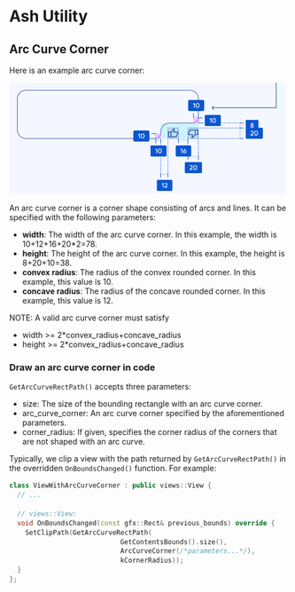 # Ash Utility

## Arc Curve Corner

Here is an example arc curve corner:

![Alt](markdown_resources/arc_curve_corner_example.png)

An arc curve corner is a corner shape consisting of arcs and lines. It can be
specified with the following parameters:
- **width**: The width of the arc curve corner. In this example, the width is
          10+12+16+20*2=78.
- **height**: The height of the arc curve corner. In this example, the height
          is 8+20+10=38.
- **convex radius**: The radius of the convex rounded corner. In this example,
          this value is 10.
- **concave radius**: The radius of the concave rounded corner. In this example,
          this value is 12.

NOTE: A valid arc curve corner must satisfy
- width >= 2*convex_radius+concave_radius
- height >= 2*convex_radius+concave_radius

### Draw an arc curve corner in code

`GetArcCurveRectPath()` accepts three parameters:
- size: The size of the bounding rectangle with an arc curve corner.
- arc_curve_corner: An arc curve corner specified by the aforementioned
    parameters.
- corner_radius: If given, specifies the corner radius of the corners that are
    not shaped with an arc curve.

Typically, we clip a view with the path returned by `GetArcCurveRectPath()`
in the overridden `OnBoundsChanged()` function. For example:

~~~c++
class ViewWithArcCurveCorner : public views::View {
  // ...

  // views::View:
  void OnBoundsChanged(const gfx::Rect& previous_bounds) override {
    SetClipPath(GetArcCurveRectPath(
                            GetContentsBounds().size(),
                            ArcCurveCorner(/*parameters...*/),
                            kCornerRadius));
  }
};
~~~
